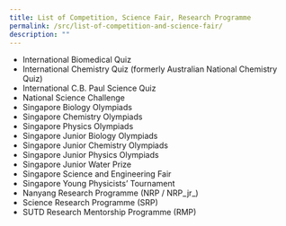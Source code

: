 ```yaml
---
title: List of Competition, Science Fair, Research Programme
permalink: /src/list-of-competition-and-science-fair/
description: ""
---
```

*   International Biomedical Quiz
*   International Chemistry Quiz (formerly Australian National Chemistry Quiz)
*   International C.B. Paul Science Quiz
*   National Science Challenge
*   Singapore Biology Olympiads
*   Singapore Chemistry Olympiads
*   Singapore Physics Olympiads
*   Singapore Junior Biology Olympiads
*   Singapore Junior Chemistry Olympiads
*   Singapore Junior Physics Olympiads
*   Singapore Junior Water Prize
*   Singapore Science and Engineering Fair
*   Singapore Young Physicists’ Tournament
*   Nanyang Research Programme (NRP / NRP_jr_)
*   Science Research Programme (SRP)
*   SUTD Research Mentorship Programme (RMP)